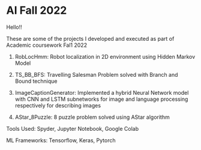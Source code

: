 # AI Fall 2022

Hello!!

These are some of the projects I developed and executed as part of Academic coursework Fal1 2022

1. RobLocHmm: Robot localization in 2D environment using Hidden Markov Model

2. TS_BB_BFS: Travelling Salesman Problem solved with Branch and Bound technique

3. ImageCaptionGenerator: Implemented a hybrid Neural Network model with CNN and LSTM subnetworks for image and language processing respectively for describing images

4. AStar_8Puzzle: 8 puzzle problem solved using AStar algorithm


Tools Used: Spyder, Jupyter Notebook, Google Colab

ML Frameworks: Tensorflow, Keras, Pytorch
